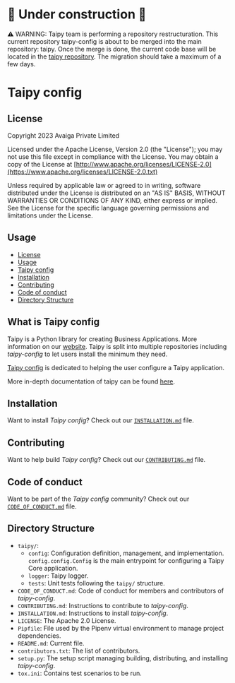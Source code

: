 # 🚧 Under construction 🚧

⚠️ WARNING: Taipy team is performing a repository restructuration. This current repository taipy-config is about to be 
merged into the main repository: taipy. Once the merge is done, the current code base will be located in the 
[taipy repository](https://github.com/Avaiga/taipy). The migration should take a maximum of a few days.
<br>


# Taipy config

## License
Copyright 2023 Avaiga Private Limited

Licensed under the Apache License, Version 2.0 (the "License"); you may not use this file except in compliance with
the License. You may obtain a copy of the License at
[http://www.apache.org/licenses/LICENSE-2.0](https://www.apache.org/licenses/LICENSE-2.0.txt)

Unless required by applicable law or agreed to in writing, software distributed under the License is distributed on
an "AS IS" BASIS, WITHOUT WARRANTIES OR CONDITIONS OF ANY KIND, either express or implied. See the License for the
specific language governing permissions and limitations under the License.

## Usage
- [License](#license)
- [Usage](#usage)
- [Taipy config](#what-is-taipy-config)
- [Installation](#installation)
- [Contributing](#contributing)
- [Code of conduct](#code-of-conduct)
- [Directory Structure](#directory-structure)

## What is Taipy config

Taipy is a Python library for creating Business Applications. More information on our
[website](https://www.taipy.io). Taipy is split into multiple repositories including _taipy-config_ to let users
install the minimum they need.

[Taipy config](https://github.com/Avaiga/taipy-config) is dedicated to helping the user configure a Taipy application.

More in-depth documentation of taipy can be found [here](https://docs.taipy.io).

## Installation

Want to install _Taipy config_? Check out our [`INSTALLATION.md`](INSTALLATION.md) file.

## Contributing

Want to help build _Taipy config_? Check out our [`CONTRIBUTING.md`](CONTRIBUTING.md) file.

## Code of conduct

Want to be part of the _Taipy config_ community? Check out our [`CODE_OF_CONDUCT.md`](CODE_OF_CONDUCT.md) file.

## Directory Structure

- `taipy/`:
    - `config`: Configuration definition, management, and implementation. `config.config.Config` is the main
      entrypoint for configuring a Taipy Core application.
    - `logger`: Taipy logger.
    - `tests`: Unit tests following the `taipy/` structure.
- `CODE_OF_CONDUCT.md`: Code of conduct for members and contributors of _taipy-config_.
- `CONTRIBUTING.md`: Instructions to contribute to _taipy-config_.
- `INSTALLATION.md`: Instructions to install _taipy-config_.
- `LICENSE`: The Apache 2.0 License.
- `Pipfile`: File used by the Pipenv virtual environment to manage project dependencies.
- `README.md`: Current file.
- `contributors.txt`: The list of contributors.
- `setup.py`: The setup script managing building, distributing, and installing _taipy-config_.
- `tox.ini`: Contains test scenarios to be run.
